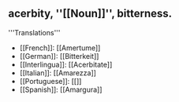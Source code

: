 acerbity, ''[[Noun]]'', bitterness.
---- 
'''Translations''' 
* [[French]]: [[Amertume]] 
* [[German]]: [[Bitterkeit]] 
* [[Interlingua]]: [[Acerbitate]] 
* [[Italian]]: [[Amarezza]] 
* [[Portuguese]]: [[]] 
* [[Spanish]]: [[Amargura]]